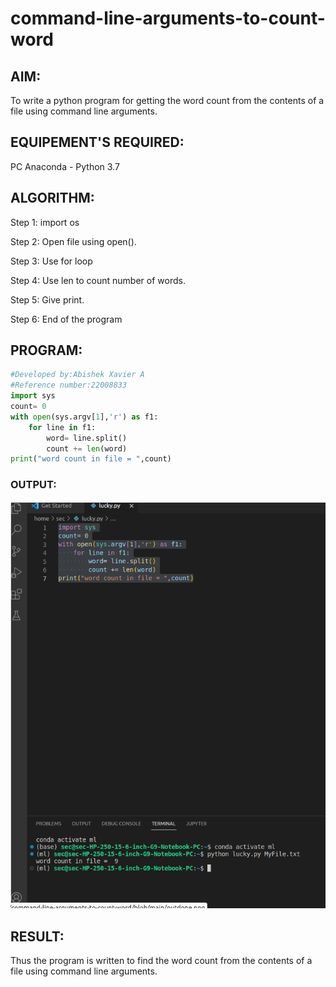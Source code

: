 # command-line-arguments-to-count-word
## AIM:
To write a python program for getting the word count from the contents of a file using command line arguments.
## EQUIPEMENT'S REQUIRED: 
PC
Anaconda - Python 3.7
## ALGORITHM: 
Step 1: import os

Step 2: Open file using open().

Step 3: Use for loop

Step 4: Use len to count number of words.

Step 5: Give print.

Step 6: End of the program

## PROGRAM:
```python
#Developed by:Abishek Xavier A
#Reference number:22008833
import sys
count= 0
with open(sys.argv[1],'r') as f1:
    for line in f1:
        word= line.split()
        count += len(word)
print("word count in file = ",count)
```
### OUTPUT:
![Output](output1.png)


## RESULT:
Thus the program is written to find the word count from the contents of a file using command line arguments.
